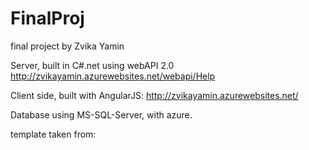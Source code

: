 # FinalProj
final project by Zvika Yamin

Server, built in C#.net using webAPI 2.0
http://zvikayamin.azurewebsites.net/webapi/Help

Client side, built with AngularJS:
http://zvikayamin.azurewebsites.net/

Database using MS-SQL-Server, with azure.

template taken from:
